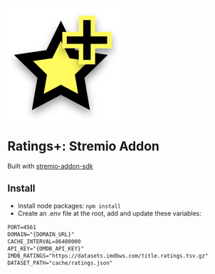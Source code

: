 ![](https://raw.githubusercontent.com/tymmesyde/ratingsplus-stremio-addon/master/static/icon.png)
# Ratings+: Stremio Addon

Built with [stremio-addon-sdk](https://github.com/Stremio/stremio-addon-sdk)

## Install

- Install node packages: `npm install`
- Create an .env file at the root, add and update these variables:
  
```
PORT=4561
DOMAIN="{DOMAIN_URL}"
CACHE_INTERVAL=86400000
API_KEY="{OMDB_API_KEY}"
IMDB_RATINGS="https://datasets.imdbws.com/title.ratings.tsv.gz"
DATASET_PATH="cache/ratings.json"
```